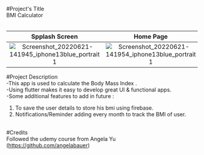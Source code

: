#Project's Title <br>
BMI Calculator<br> <br>

  Spplash Screen                                                                                                                                               | Home Page                                                                                                                                                    | Home Page Funcitoning                                                                                                                                        | Result Page                  
:----------------------------------------------------------------------------------------------------------------------------------------------------------:|:------------------------------------------------------------------------------------------------------------------------------------------------------------:|:------------------------------------------------------------------------------------------------------------------------------------------------------------:|:------------------------------------------------------------------------------------------------------------------------------------------------------------:
![Screenshot_20220621-141945_iphone13blue_portrait 1](https://user-images.githubusercontent.com/84262004/174787220-d64ee946-9a44-45f1-acf3-cedbc5d3a121.png)| ![Screenshot_20220621-141954_iphone13blue_portrait 1](https://user-images.githubusercontent.com/84262004/174787349-40277e9f-6ed9-4ea8-990e-386729b8c01a.png) | ![Screenshot_20220621-142037_iphone13blue_portrait 1](https://user-images.githubusercontent.com/84262004/174787444-14626f21-c6f2-4569-90a4-37c3e49504e6.png) | ![Screenshot_20220621-142047_iphone13blue_portrait 1](https://user-images.githubusercontent.com/84262004/174787517-1a04740e-8d58-41d5-a718-ca7fa0cc433b.png)

  
 

#Project Description <br>
-This app is used to calculate the Body Mass Index .<br>
-Using flutter makes it easy to develop great UI & functional apps.<br>
-Some additional features to add in future :<br>
  1. To save the user details to store his bmi using firebase.<br>
  2. Notifications/Reminder adding every month to track the BMI of user.<br> <br>


#Credits<br>
Followed the udemy course from Angela Yu (https://github.com/angelabauer)<br>
